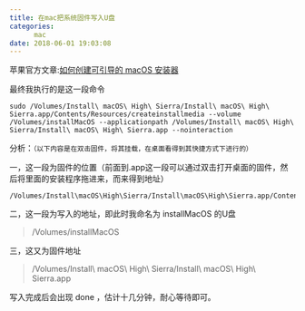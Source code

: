 ```yaml
---
title: 在mac把系统固件写入U盘
categories:
      mac
date: 2018-06-01 19:03:08
---
```


苹果官方文章:[如何创建可引导的 macOS 安装器](https://support.apple.com/zh-cn/HT201372)

<!--more-->

最终我执行的是这一段命令

```
sudo /Volumes/Install\ macOS\ High\ Sierra/Install\ macOS\ High\ Sierra.app/Contents/Resources/createinstallmedia --volume /Volumes/installMacOS --applicationpath /Volumes/Install\ macOS\ High\ Sierra/Install\ macOS\ High\ Sierra.app --nointeraction
```

分析：`（以下内容是在双击固件，将其挂载，在桌面看得到其快捷方式下进行的）`

一，这一段为固件的位置（前面到.app这一段可以通过双击打开桌面的固件，然后将里面的安装程序拖进来，而来得到地址）

```
/Volumes/Install\macOS\High\Sierra/Install\macOS\High\Sierra.app/Contents/Resources/createinstallmedia
```

二，这一段为写入的地址，即此时我命名为 installMacOS 的U盘

> /Volumes/installMacOS

三，这又为固件地址

> /Volumes/Install\ macOS\ High\ Sierra/Install\ macOS\ High\ Sierra.app

写入完成后会出现 done ，估计十几分钟，耐心等待即可。
